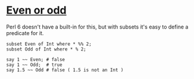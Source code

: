 [1]: http://rosettacode.org/wiki/Even_or_odd

# [Even or odd][1]

Perl 6 doesn't have a built-in for this, but with subsets it's easy to define a predicate for it.

```perl6
subset Even of Int where * %% 2;
subset Odd of Int where * % 2;
 
say 1 ~~ Even; # false
say 1 ~~ Odd;  # true
say 1.5 ~~ Odd # false ( 1.5 is not an Int )
```